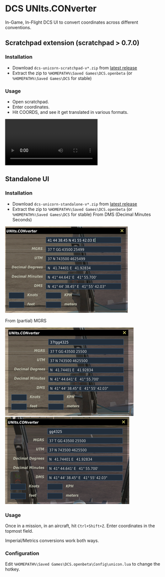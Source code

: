 DCS UNIts.CONverter
===================

In-Game, In-Flight DCS UI to convert coordinates across different conventions.

Scratchpad extension (scratchpad > 0.7.0)
-----------------------------------------

### Installation

* Download `dcs-unicorn-scratchpad-v*.zip` from [latest release](./releases/latest)
* Extract the zip to `%HOMEPATH%\Saved Games\DCS.openbeta` (or `%HOMEPATH%\Saved Games\DCS` for stable)

### Usage
* Open scratchpad.
* Enter coordinates.
* Hit COORDS, and see it get translated in various formats.

![Scratchpad Demo](./docs/scratchpad-demo.mp4 "Scratchpad Demo")


Standalone UI
-------------

### Installation

* Download `dcs-unicorn-standalone-v*.zip` from [latest release](./releases/latest)
* Extract the zip to `%HOMEPATH%\Saved Games\DCS.openbeta` (or `%HOMEPATH%\Saved Games\DCS` for stable)
From DMS (Decimal Minutes Seconds)

![DMS](./docs/dms.png "DMS")

From (partial) MGRS

![MGRS](./docs/mgrs.png "MGRS")
![Partial MGRS](./docs/partial-mgrs.png "Partial MGRS")

### Usage

Once in a mission, in an aircraft, hit `Ctrl+Shift+Z`.
Enter coordinates in the topmost field.

Imperial/Metrics conversions work both ways.

### Configuration

Edit `%HOMEPATH%\Saved Games\DCS.openbeta\Config\unicon.lua` to change the hotkey.
